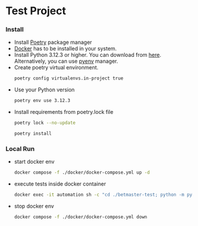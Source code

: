 # Test Project

### Install

* Install [Poetry](https://python-poetry.org/docs/#installing-with-the-official-installer) package manager
* [Docker](https://docs.docker.com/desktop/install/mac-install/) has to be installed in your system.
* Install Python 3.12.3 or higher. You can download from [here](https://www.python.org/downloads/).
  Alternatively, you can use [pyenv](https://github.com/pyenv/pyenv) manager.
* Create poetry virtual environment.
    ```bash
    poetry config virtualenvs.in-project true
    ```
* Use your Python version
    ```bash
    poetry env use 3.12.3
    ```
* Install requirements from poetry.lock file
    ```bash
    poetry lock --no-update
    ```
    ```bash
    poetry install
    ```

### Local Run
* start docker env
    ```bash
    docker compose -f ./docker/docker-compose.yml up -d
    ```
* execute tests inside docker container
    ```bash
    docker exec -it automation sh -c "cd ./betmaster-test; python -m pytest tests/prod -v"
    ```
* stop docker env
    ```bash
    docker compose -f ./docker/docker-compose.yml down
    ```
  
